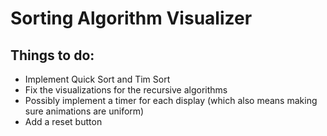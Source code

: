 # Sorting Algorithm Visualizer

## Things to do: 
- Implement Quick Sort and Tim Sort
- Fix the visualizations for the recursive algorithms
- Possibly implement a timer for each display (which also means making sure animations are uniform)
- Add a reset button
